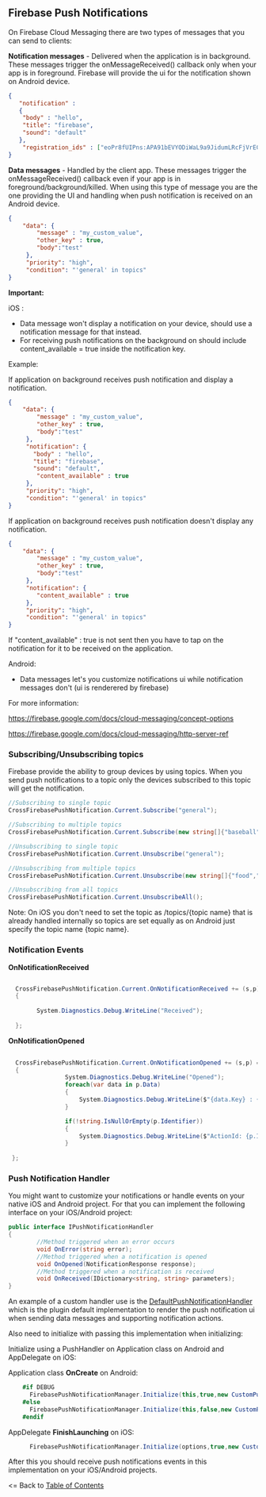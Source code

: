 ## Firebase Push Notifications

On Firebase Cloud Messaging there are two types of messages that you can send to clients:

**Notification messages** - Delivered when the application is in background. These messages trigger the onMessageReceived() callback only when your app is in foreground. Firebase will provide the ui for the notification shown on Android device.

```json
{
   "notification" : 
   {
    "body" : "hello",
    "title": "firebase",
    "sound": "default"
   },
    "registration_ids" : ["eoPr8fUIPns:APA91bEVYODiWaL9a9JidumLRcFjVrEC4iHY80mHSE1e-udmPB32RjMiYL2P2vWTIUgYCJYVOx9SGSN_R4Ksau3vFX4WvkDj4ZstxqmcBhM3K-NMrX8P6U0sdDEqDpr-lD_N5JWBLCoV"]
}
```

**Data messages** - Handled by the client app. These messages trigger the onMessageReceived() callback even if your app is in foreground/background/killed. When using this type of message you are the one providing the UI and handling when push notification is received on an Android device.

```json
{
    "data": {
        "message" : "my_custom_value",
        "other_key" : true,
        "body":"test"
     },
     "priority": "high",
     "condition": "'general' in topics"
}
```
**Important:** 

iOS :

- Data message won't display a notification on your device, should use a notification message for that instead.
- For receiving push notifications on the background on should include content_available = true inside the notification key. 

Example:

If application on background receives push notification and display a notification.
```json
{
    "data": {
        "message" : "my_custom_value",
        "other_key" : true,
        "body":"test"
     },
     "notification": {
       "body" : "hello",
       "title": "firebase",
       "sound": "default",
        "content_available" : true
     },
     "priority": "high",
     "condition": "'general' in topics"
}
```

If application on background receives push notification doesn't display any notification.
```json
{
    "data": {
        "message" : "my_custom_value",
        "other_key" : true,
        "body":"test"
     },
     "notification": {
        "content_available" : true
     },
     "priority": "high",
     "condition": "'general' in topics"
}
```

If  "content_available" : true is not sent then you have to tap on the notification for it to be received on the application.

Android:

- Data messages let's you customize notifications ui while notification messages don't (ui is renderered by firebase)


For more information: 

https://firebase.google.com/docs/cloud-messaging/concept-options

https://firebase.google.com/docs/cloud-messaging/http-server-ref

### Subscribing/Unsubscribing topics

Firebase provide the ability to group devices by using topics. When you send push notifications to a topic only the devices subscribed to this topic will get the notification.

```csharp
//Subscribing to single topic
CrossFirebasePushNotification.Current.Subscribe("general");

//Subscribing to multiple topics
CrossFirebasePushNotification.Current.Subscribe(new string[]{"baseball","football"});

//Unsubscribing to single topic
CrossFirebasePushNotification.Current.Unsubscribe("general");

//Unsubscribing from multiple topics
CrossFirebasePushNotification.Current.Unsubscribe(new string[]{"food","music"});

//Unsubscribing from all topics
CrossFirebasePushNotification.Current.UnsubscribeAll();

```

Note: On iOS you don't need to set the topic as /topics/{topic name} that is already handled internally so topics are set equally as on Android just specify the topic name {topic name}.

### Notification Events

**OnNotificationReceived**
```csharp

  CrossFirebasePushNotification.Current.OnNotificationReceived += (s,p) =>
  {
 
        System.Diagnostics.Debug.WriteLine("Received");
    
  };

```

**OnNotificationOpened**
```csharp
  
  CrossFirebasePushNotification.Current.OnNotificationOpened += (s,p) =>
  {
                System.Diagnostics.Debug.WriteLine("Opened");
                foreach(var data in p.Data)
                {
                    System.Diagnostics.Debug.WriteLine($"{data.Key} : {data.Value}");
                }

                if(!string.IsNullOrEmpty(p.Identifier))
                {
                    System.Diagnostics.Debug.WriteLine($"ActionId: {p.Identifier}");
                }
             
 };
```

### Push Notification Handler

You might want to customize your notifications or handle events on your native iOS and Android project. For that you can implement the following interface on your iOS/Android project:

```csharp
public interface IPushNotificationHandler
{
        //Method triggered when an error occurs
        void OnError(string error);
        //Method triggered when a notification is opened
        void OnOpened(NotificationResponse response);
        //Method triggered when a notification is received
        void OnReceived(IDictionary<string, string> parameters);
}
```

An example of a custom handler use is the [DefaultPushNotificationHandler](../src/Plugin.FirebasePushNotification.Android/DefaultPushNotificationHandler.cs) which is the plugin default implementation to render the push notification ui when sending data messages and supporting notification actions.

Also need to initialize with passing this implementation when initializing:

Initialize using a PushHandler on Application class on Android and AppDelegate on iOS:

Application class **OnCreate** on Android:

```csharp
    #if DEBUG
      FirebasePushNotificationManager.Initialize(this,true,new CustomPushHandler());
    #else
      FirebasePushNotificationManager.Initialize(this,false,new CustomPushHandler());
    #endif
```

AppDelegate **FinishLaunching** on iOS:
```csharp
      FirebasePushNotificationManager.Initialize(options,true,new CustomPushHandler());
```

After this you should receive push notifications events in this implementation on your iOS/Android projects.

<= Back to [Table of Contents](../README.md)

